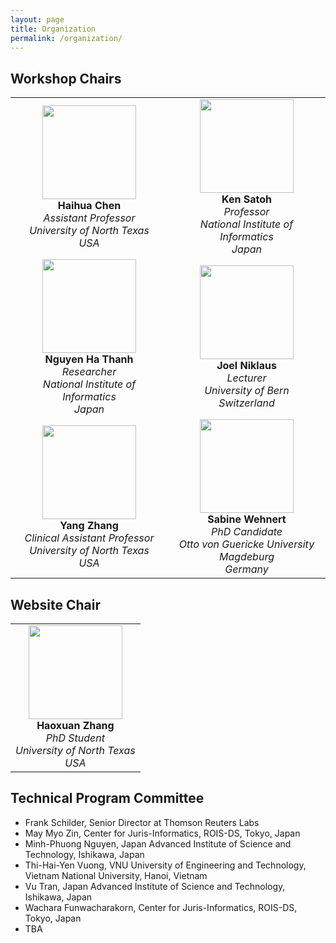 ```yaml
---
layout: page
title: Organization 
permalink: /organization/
---
```




## **Workshop Chairs**
<table style="width: 100%;">
  <tr>
    <td align="center" style="width: 50%;">
      <img src="../figures/haihua-chen.jpg" width="150"><br>
      <strong>Haihua Chen</strong><br>
      <em>Assistant Professor</em><br>
      <em>University of North Texas</em><br>
      <em>USA</em>
    </td>
    <td align="center" style="width: 50%;">
      <img src="../figures/SatohK-C.jpg" width="150"><br>
      <strong>Ken Satoh</strong><br>
      <em>Professor</em><br>
      <em>National Institute of Informatics</em><br>
      <em>Japan</em>
    </td>
  </tr>
  <tr>
    <td align="center" style="width: 50%;">
      <img src="../figures/thanh.jpg" width="150"><br>
      <strong>Nguyen Ha Thanh</strong><br>
      <em>Researcher</em><br>
      <em>National Institute of Informatics</em><br>
      <em>Japan</em>
    </td>
    <td align="center" style="width: 50%;">
      <img src="../figures/joel.jpg" width="150"><br>
      <strong>Joel Niklaus</strong><br>
      <em>Lecturer</em><br>
      <em>University of Bern</em><br>
      <em>Switzerland</em>
    </td>
  </tr>
  <tr>
    <td align="center" style="width: 50%;">
      <img src="../figures/Yang Zhang.jpg" width="150"><br>
      <strong>Yang Zhang</strong><br>
      <em>Clinical Assistant Professor</em><br>
      <em>University of North Texas</em><br>
      <em>USA</em>
    </td>
    <td align="center" style="width: 50%;">
      <img src="../figures/sabine_wehnert.jpg" width="150"><br>
      <strong>Sabine Wehnert</strong><br>
      <em>PhD Candidate</em><br>
      <em>Otto von Guericke University Magdeburg</em><br>
      <em>Germany</em>
    </td>
  </tr>
</table>




## **Website Chair**

<table style="width: auto;">
  <tr>
    <td align="center">
      <img src="../figures/haoxuan.png" width="150"><br>
      <strong>Haoxuan Zhang</strong><br>
      <em>PhD Student</em><br>
      <em>University of North Texas</em><br>
      <em>USA</em>
    </td>
  </tr>
</table>








## **Technical Program Committee**
- Frank Schilder, Senior Director at Thomson Reuters Labs
- May Myo Zin, Center for Juris-Informatics, ROIS-DS, Tokyo, Japan
- Minh-Phuong Nguyen, Japan Advanced Institute of Science and Technology, Ishikawa, Japan
- Thi-Hai-Yen Vuong, VNU University of Engineering and Technology, Vietnam National University, Hanoi, Vietnam
- Vu Tran, Japan Advanced Institute of Science and Technology, Ishikawa, Japan
- Wachara Funwacharakorn, Center for Juris-Informatics, ROIS-DS, Tokyo, Japan
- TBA



